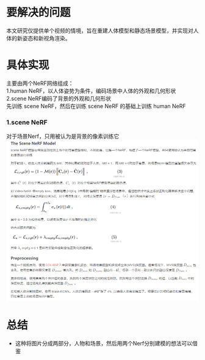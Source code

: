 # 要解决的问题
本文研究仅提供单个视频的情境，旨在重建人体模型和静态场景模型，并实现对人体的新姿态和新视角渲染。

# 具体实现
主要由两个NeRF网络组成：  
1.human NeRF，以人体姿势为条件，编码场景中人体的外观和几何形状  
2.scene NeRF编码了背景的外观和几何形状  
先训练 scene NeRF，然后在训练 scene NeRF 的基础上训练 human NeRF  
### 1.scene NeRF
对于场景Nerf，只用被认为是背景的像素训练它  
![scene-Nerf](https://github.com/gjgjgjfff/Nerf_Learn/blob/main/img/Neuman/scene-Nerf.png)  


# 总结
* 这种将图片分成两部分，人物和场景，然后用两个Nerf分别建模的想法可以借鉴
